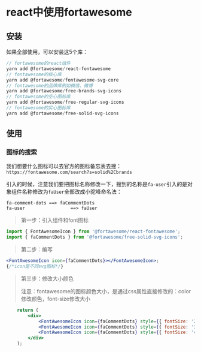 # react中使用fortawesome



## 安装

如果全部使用，可以安装这5个库：

```js
// fortawesome的react组件
yarn add @fortawesome/react-fontawesome 
// fontawesome的核心库
yarn add @fortawesome/fontawesome-svg-core 
// fontawesome的品牌库例如微信、微博
yarn add @fortawesome/free-brands-svg-icons 
// fontawesome的空心图标库
yarn add @fortawesome/free-regular-svg-icons 
// fontawesome的实心图标库
yarn add @fortawesome/free-solid-svg-icons
```



## 使用

### 图标的搜索

我们想要什么图标可以去官方的图标备忘表去搜：`https://fontawesome.com/search?s=solid%2Cbrands`

引入的时候，注意我们要把图标名称修改一下，搜到的名称是`fa-user`引入的是对象组件名称修改为`faUser`全部改成小驼峰命名法：

```
fa-comment-dots ==> faCommentDots
fa-user 				==> faUser
```





>第一步：引入组件和font图标

```js
import { FontAwesomeIcon } from '@fortawesome/react-fontawesome';
import { faCommentDots } from '@fortawesome/free-solid-svg-icons';
```



>第二步：编写

```jsx
<FontAwesomeIcon icon={faCommentDots}></FontAwesomeIcon>;
{/*icon是不同svg图标*/}
```



>第三步：修改大小颜色
>
>注意：fontawesome的图标颜色大小，是通过css属性直接修改的：color修改颜色，font-size修改大小

```jsx
	return (
		<div>
			<FontAwesomeIcon icon={faCommentDots} style={{ fontSize: '24px' }}></FontAwesomeIcon>
			<FontAwesomeIcon icon={faCommentDots} style={{ fontSize: '36px' }}></FontAwesomeIcon>
			<FontAwesomeIcon icon={faCommentDots} style={{ fontSize: '48px' }}></FontAwesomeIcon>
		</div>
	);
```

